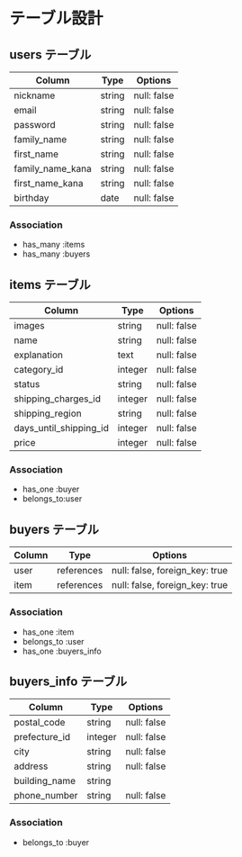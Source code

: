 # テーブル設計

## users テーブル

| Column               | Type   | Options     |
| -----------          | ------ | ----------- |
| nickname             | string | null: false |
| email                | string | null: false |
| password             | string | null: false |
| family_name          | string | null: false |
| first_name           | string | null: false |
| family_name_kana     | string | null: false |
| first_name_kana      | string | null: false |
| birthday             | date   | null: false |

### Association
- has_many :items
- has_many :buyers

## items テーブル

| Column                 | Type    | Options     |
| ---------------------- | ------- | ----------- |
| images                 | string  | null: false |
| name                   | string  | null: false |
| explanation            | text    | null: false |
| category_id            | integer | null: false |
| status                 | string | null: false |
| shipping_charges_id    | integer | null: false |
| shipping_region        | string  | null: false |
| days_until_shipping_id | integer | null: false |
| price                  | integer | null: false |

### Association
- has_one :buyer
- belongs_to:user

## buyers テーブル

| Column    | Type       | Options                        |
| --------- | ---------- | ------------------------------ |
| user      | references | null: false, foreign_key: true |
| item      | references | null: false, foreign_key: true |

### Association

- has_one :item
- belongs_to :user
- has_one :buyers_info

## buyers_info テーブル

| Column           | Type       | Options     |
| ---------------- | ---------- | ----------- |
| postal_code      | string     | null: false |
| prefecture_id    | integer    | null: false |
| city             | string     | null: false |
| address          | string     | null: false |
| building_name    | string     |             |
| phone_number     | string     | null: false |

### Association

- belongs_to :buyer